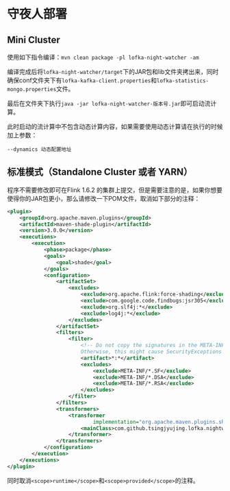 # 守夜人部署

## Mini Cluster
使用如下指令编译：`mvn clean package -pl lofka-night-watcher -am`

编译完成后将`lofka-night-watcher/target`下的JAR包和lib文件夹拷出来，同时确保conf文件夹下有`lofka-kafka-client.properties`和`lofka-statistics-mongo.properties`文件。

最后在文件夹下执行`java -jar lofka-night-watcher-版本号.jar`即可启动流计算。

此时启动的流计算中不包含动态计算内容，如果需要使用动态计算请在执行的时候加上参数：

`--dynamics 动态配置地址`

## 标准模式（Standalone Cluster 或者 YARN）

程序不需要修改即可在Flink 1.6.2 的集群上提交，但是需要注意的是，如果你想要使得你的JAR包更小，那么请修改一下POM文件，取消如下部分的注释：

```xml
<plugin>
    <groupId>org.apache.maven.plugins</groupId>
    <artifactId>maven-shade-plugin</artifactId>
    <version>3.0.0</version>
    <executions>
        <execution>
            <phase>package</phase>
            <goals>
                <goal>shade</goal>
            </goals>
            <configuration>
                <artifactSet>
                    <excludes>
                        <exclude>org.apache.flink:force-shading</exclude>
                        <exclude>com.google.code.findbugs:jsr305</exclude>
                        <exclude>org.slf4j:*</exclude>
                        <exclude>log4j:*</exclude>
                    </excludes>
                </artifactSet>
                <filters>
                    <filter>
                        <!-- Do not copy the signatures in the META-INF folder.
                        Otherwise, this might cause SecurityExceptions when using the JAR. -->
                        <artifact>*:*</artifact>
                        <excludes>
                            <exclude>META-INF/*.SF</exclude>
                            <exclude>META-INF/*.DSA</exclude>
                            <exclude>META-INF/*.RSA</exclude>
                        </excludes>
                    </filter>
                </filters>
                <transformers>
                    <transformer
                            implementation="org.apache.maven.plugins.shade.resource.ManifestResourceTransformer">
                        <mainClass>com.github.tsingjyujing.lofka.nightwatcher.StreamingEntry</mainClass>
                    </transformer>
                </transformers>
            </configuration>
        </execution>
    </executions>
</plugin>
```

同时取消`<scope>runtime</scope>`和`<scope>provided</scope>`的注释。
